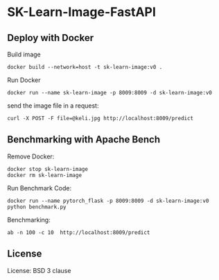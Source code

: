 # SK-Learn-Image-FastAPI

## Deploy with Docker

Build image

    docker build --network=host -t sk-learn-image:v0 .

Run Docker

    docker run --name sk-learn-image -p 8009:8009 -d sk-learn-image:v0

send the image file in a request:

    curl -X POST -F file=@keli.jpg http://localhost:8009/predict

## Benchmarking with Apache Bench

Remove Docker:

    docker stop sk-learn-image
    docker rm sk-learn-image

Run Benchmark Code:

    docker run --name pytorch_flask -p 8009:8009 -d sk-learn-image:v0 python benchmark.py

Benchmarking:

    ab -n 100 -c 10  http://localhost:8009/predict

## License

License: BSD 3 clause
